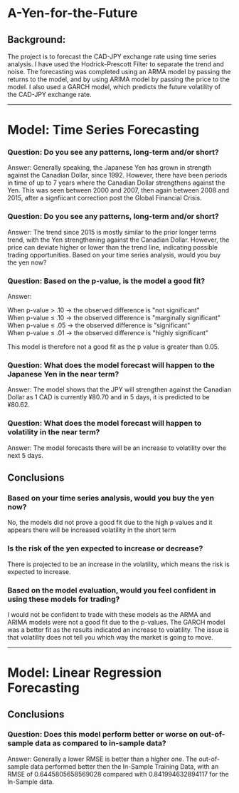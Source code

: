 # **A-Yen-for-the-Future**

## **Background:**

The project is to forecast the CAD-JPY exchange rate using time series analysis. I have used the Hodrick-Prescott Filter to separate the trend and noise. The forecasting was completed using an ARMA model by passing the returns to the model, and by using ARIMA model by passing the price to the model. I also used a GARCH model, which predicts the future volatility of the CAD-JPY exchange rate.

---

# Model: Time Series Forecasting

### **Question: Do you see any patterns, long-term and/or short?**

Answer: Generally speaking, the Japanese Yen has grown in strength against the Canadian Dollar, since 1992. However, there have been periods in time of up to 7 years where the Canadian Dollar strengthens against the Yen. This was seen between 2000 and 2007, then again between 2008 and 2015, after a signfiicant correction post the Global Financial Crisis.


### **Question: Do you see any patterns, long-term and/or short?**

Answer: The trend since 2015 is mostly similar to the prior longer terms trend, with the Yen strengthening against the Canadian Dollar. However, the price can deviate higher or lower than the trend line, indicating possible trading opportunities.
Based on your time series analysis, would you buy the yen now?

### **Question: Based on the p-value, is the model a good fit?**

Answer:

When p-value > .10 → the observed difference is "not significant"   
When p-value ≤ .10 → the observed difference is "marginally significant"   
When p-value ≤ .05 → the observed difference is "significant"   
When p-value ≤ .01 → the observed difference is "highly significant"  

This model is therefore not a good fit as the p value is greater than 0.05.

### **Question: What does the model forecast will happen to the Japanese Yen in the near term?**

Answer: The model shows that the JPY will strengthen against the Canadian Dollar as 1 CAD is currently ¥80.70 and in 5 days, it is predicted to be ¥80.62.

### **Question: What does the model forecast will happen to volatility in the near term?**

Answer: The model forecasts there will be an increase to volatility over the next 5 days.

## **Conclusions**

### **Based on your time series analysis, would you buy the yen now?**
No, the models did not prove a good fit due to the high p values and it appears there will be increased volatility in the short term

### **Is the risk of the yen expected to increase or decrease?**
There is projected to be an increase in the volatility, which means the risk is expected to increase.

### **Based on the model evaluation, would you feel confident in using these models for trading?**
I would not be confident to trade with these models as the ARMA and ARIMA models were not a good fit due to the p-values. The GARCH model was a better fit as the results indicated an increase to volatility. The issue is that volatility does not tell you which way the market is going to move.

---

# Model: Linear Regression Forecasting


## **Conclusions**

### **Question: Does this model perform better or worse on out-of-sample data as compared to in-sample data?**

Answer: Generally a lower RMSE is better than a higher one. The out-of-sample data performed better then the In-Sample Training Data, with an RMSE of 0.6445805658569028 compared with 0.841994632894117 for the In-Sample data.